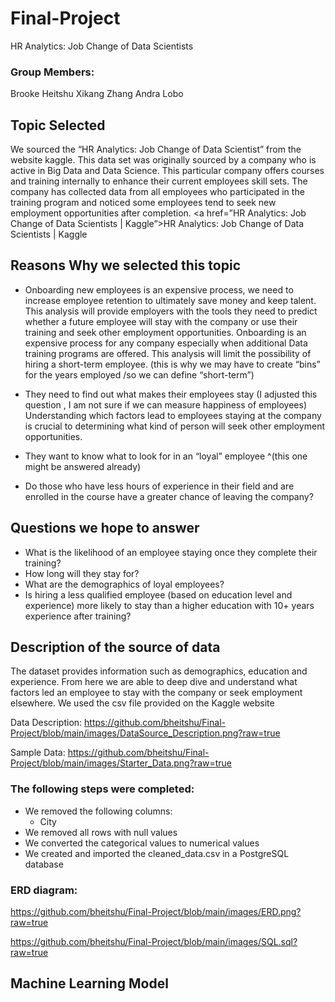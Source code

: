 # Final-Project
HR Analytics: Job Change of Data Scientists


### Group Members:
Brooke Heitshu
Xikang Zhang
Andra Lobo

## Topic Selected

We sourced the “HR Analytics: Job Change of Data Scientist” from the website kaggle. This data set was originally sourced by a company who is active in Big Data and Data Science. This particular company offers courses and training internally to enhance their current employees skill sets. The company has collected data from all employees who participated in the training program and noticed some employees tend to seek new employment opportunities after completion. 
<a href=”HR Analytics: Job Change of Data Scientists | Kaggle”>HR Analytics: Job Change of Data Scientists | Kaggle</a>

## Reasons Why we selected this topic 

-  Onboarding new employees is an expensive process, we need to increase employee retention to ultimately save money and keep talent. 
This analysis will provide employers with the tools they need to predict whether a future employee will stay with the company or use their training and seek other employment opportunities. Onboarding is an expensive process for any company especially when additional Data training programs are offered. This analysis will limit the possibility of hiring a short-term employee. (this is why we may have to create “bins” for the years employed /so we can define “short-term”)

-  They need to find out what makes their employees stay (I adjusted this question , I am not sure if we can measure happiness of employees)
Understanding which factors lead to employees staying at the company is crucial to determining what kind of person will seek other employment opportunities. 

-  They want to know what to look for in an “loyal” employee ^(this one might be answered already)
-  Do those who have less hours of experience in their field and are enrolled in the course have a greater chance of leaving the company?

## Questions we hope to answer

-  What is the likelihood of an employee staying once they complete their training?
-  How long will they stay for?
-  What are the demographics of loyal employees?
-  Is hiring a less qualified employee (based on education level and experience) more likely to stay than a higher education with 10+ years experience after training?

## Description of the source of data 

The dataset provides information such as demographics, education and experience. From here we are able to deep dive and understand what factors led an employee to stay with the company or seek employment elsewhere.
We used the csv file provided on the Kaggle website 

Data Description: 
https://github.com/bheitshu/Final-Project/blob/main/images/DataSource_Description.png?raw=true

Sample Data:
https://github.com/bheitshu/Final-Project/blob/main/images/Starter_Data.png?raw=true

### The following steps were completed:
-  We removed the following columns:
   - City 
-  We removed all rows with null values
-  We converted the categorical values to numerical values
-  We created and imported the cleaned_data.csv in a  PostgreSQL database

### ERD diagram: 
https://github.com/bheitshu/Final-Project/blob/main/images/ERD.png?raw=true

https://github.com/bheitshu/Final-Project/blob/main/images/SQL.sql?raw=true

## Machine Learning Model
